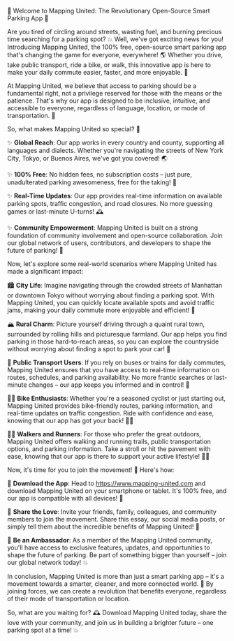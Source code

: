 🚀 Welcome to Mapping United: The Revolutionary Open-Source Smart Parking App 🚀

Are you tired of circling around streets, wasting fuel, and burning precious time searching for a parking spot? 💥 Well, we've got exciting news for you! Introducing Mapping United, the 100% free, open-source smart parking app that's changing the game for everyone, everywhere! 🌎 Whether you drive, take public transport, ride a bike, or walk, this innovative app is here to make your daily commute easier, faster, and more enjoyable. 🚗

At Mapping United, we believe that access to parking should be a fundamental right, not a privilege reserved for those with the means or the patience. That's why our app is designed to be inclusive, intuitive, and accessible to everyone, regardless of language, location, or mode of transportation. 💯

So, what makes Mapping United so special? 🤔

✨ **Global Reach**: Our app works in every country and county, supporting all languages and dialects. Whether you're navigating the streets of New York City, Tokyo, or Buenos Aires, we've got you covered! 🌏

✨ **100% Free**: No hidden fees, no subscription costs – just pure, unadulterated parking awesomeness, free for the taking! 🎁

✨ **Real-Time Updates**: Our app provides real-time information on available parking spots, traffic congestion, and road closures. No more guessing games or last-minute U-turns! 🕰️

✨ **Community Empowerment**: Mapping United is built on a strong foundation of community involvement and open-source collaboration. Join our global network of users, contributors, and developers to shape the future of parking! 💪

Now, let's explore some real-world scenarios where Mapping United has made a significant impact:

🏙️ **City Life**: Imagine navigating through the crowded streets of Manhattan or downtown Tokyo without worrying about finding a parking spot. With Mapping United, you can quickly locate available spots and avoid traffic jams, making your daily commute more enjoyable and efficient! 🚀

🏔️ **Rural Charm**: Picture yourself driving through a quaint rural town, surrounded by rolling hills and picturesque farmland. Our app helps you find parking in those hard-to-reach areas, so you can explore the countryside without worrying about finding a spot to park your car! 🌼

🚌 **Public Transport Users**: If you rely on buses or trains for daily commutes, Mapping United ensures that you have access to real-time information on routes, schedules, and parking availability. No more frantic searches or last-minute changes – our app keeps you informed and in control! 🚌

🚴‍♂️ **Bike Enthusiasts**: Whether you're a seasoned cyclist or just starting out, Mapping United provides bike-friendly routes, parking information, and real-time updates on traffic congestion. Ride with confidence and ease, knowing that our app has got your back! 🚴‍♀️

🏃‍♂️ **Walkers and Runners**: For those who prefer the great outdoors, Mapping United offers walking and running trails, public transportation options, and parking information. Take a stroll or hit the pavement with ease, knowing that our app is there to support your active lifestyle! 🏃‍♀️

Now, it's time for you to join the movement! 🌈 Here's how:

📲 **Download the App**: Head to https://www.mapping-united.com and download Mapping United on your smartphone or tablet. It's 100% free, and our app is compatible with all devices! 📱

👫 **Share the Love**: Invite your friends, family, colleagues, and community members to join the movement. Share this essay, our social media posts, or simply tell them about the incredible benefits of Mapping United! 🤩

💪 **Be an Ambassador**: As a member of the Mapping United community, you'll have access to exclusive features, updates, and opportunities to shape the future of parking. Be part of something bigger than yourself – join our global network today! 💥

In conclusion, Mapping United is more than just a smart parking app – it's a movement towards a smarter, cleaner, and more connected world. 🌈 By joining forces, we can create a revolution that benefits everyone, regardless of their mode of transportation or location.

So, what are you waiting for? 🕰️ Download Mapping United today, share the love with your community, and join us in building a brighter future – one parking spot at a time! 💥